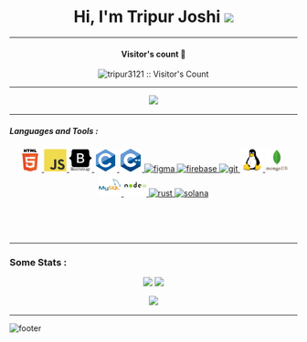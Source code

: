 <h1 align="center"><b>Hi, I'm Tripur Joshi </b><img src="https://media.giphy.com/media/hvRJCLFzcasrR4ia7z/giphy.gif" width="35"></h1> 
 <hr><h4 align="center">Visitor's count 👀</h4>
<p align="center"><img src="https://profile-counter.glitch.me/{tripur3121}/count.svg" alt="tripur3121 :: Visitor's Count" /></p>

<hr>
<p align="center">
 <a href="https://github.com/DenverCoder1/readme-typing-svg"><img src="https://readme-typing-svg.herokuapp.com?font=Time+New+Roman&color=cyan&size=25&center=true&vCenter=true&width=600&height=100&lines=Technical+Writer..&hearts;++;Self-taught+Blockchain+Researcher,;Computer+Science+Student,;Painter,+Writer,;Active+Learner/Researcher,;Love+to+learn+new+stuffs..<3"></a>
 </p>
 <hr>
<h5>Languages and Tools :</h5>

<p align="center">
<a href="https://www.w3.org/html/" target="_blank"> <img src="https://raw.githubusercontent.com/devicons/devicon/master/icons/html5/html5-original-wordmark.svg" alt="html5" width="40" height="40"/> </a>
 <a href="https://developer.mozilla.org/en-US/docs/Web/JavaScript" target="_blank"> <img src="https://raw.githubusercontent.com/devicons/devicon/master/icons/javascript/javascript-original.svg" alt="javascript" width="40" height="40"/> </a>
<a href="https://getbootstrap.com" target="_blank"> <img src="https://raw.githubusercontent.com/devicons/devicon/master/icons/bootstrap/bootstrap-plain-wordmark.svg" alt="bootstrap" width="40" height="40"/> </a>
 <a href="https://www.cprogramming.com/" target="_blank"> <img src="https://raw.githubusercontent.com/devicons/devicon/master/icons/c/c-original.svg" alt="c" width="40" height="40"/> </a><a href="https://www.w3schools.com/cpp/" target="_blank"> <img src="https://raw.githubusercontent.com/devicons/devicon/master/icons/cplusplus/cplusplus-original.svg" alt="cplusplus" width="40" height="40"/> </a>
 <a href="https://www.figma.com/" target="_blank"> <img src="https://www.vectorlogo.zone/logos/figma/figma-icon.svg" alt="figma" width="40" height="40"/> </a> 
 <a href="https://firebase.google.com/" target="_blank"> <img src="https://www.vectorlogo.zone/logos/firebase/firebase-icon.svg" alt="firebase" width="40" height="40"/> </a> 
<a href="https://git-scm.com/" target="_blank"> <img src="https://www.vectorlogo.zone/logos/git-scm/git-scm-icon.svg" alt="git" width="40" height="40"/> </a> 
<a href="https://www.linux.org/" target="_blank"> <img src="https://raw.githubusercontent.com/devicons/devicon/master/icons/linux/linux-original.svg" alt="linux" width="40" height="40"/> </a> <a href="https://www.mongodb.com/" target="_blank"> <img src="https://raw.githubusercontent.com/devicons/devicon/master/icons/mongodb/mongodb-original-wordmark.svg" alt="mongodb" width="40" height="40"/> </a> <a href="https://www.mysql.com/" target="_blank"> <img src="https://raw.githubusercontent.com/devicons/devicon/master/icons/mysql/mysql-original-wordmark.svg" alt="mysql" width="40" height="40"/> </a> 
 <a href="https://nodejs.org" target="_blank"> <img src="https://raw.githubusercontent.com/devicons/devicon/master/icons/nodejs/nodejs-original-wordmark.svg" alt="nodejs" width="40" height="40"/> </a>
 <a href="//https://www.rust-lang.org/" target="_blank"> <img src="https://www.vectorlogo.zone/logos/rust-lang/rust-lang-icon.svg" alt="rust" width="40" height="40"/> </a>
 <a href="https://solana.com/" target="_blank"> <img src="https://cryptologos.cc/logos/solana-sol-logo.svg?v=013" alt="solana" width="40" height="40"/> </a>
 
</p>


<br /><br /><br />
<hr>
<h3>Some Stats :</h3>

  
  
  <p align="center">
<img width="48%" src="https://github-readme-stats.vercel.app/api?username=tripur3121&theme=algolia&show_icons=true" />
<img width="48%" src="https://github-readme-streak-stats.herokuapp.com/?user=tripur3121&show_icons=true&locale=en&layout=compact&theme=algolia&hide_border=true&count_private=true" />
 </p>
 <p align="center">
<img width="45%" src="https://github-readme-stats.vercel.app/api/top-langs/?username=tripur3121&show_icons=true&locale=en&layout=compact&theme=algolia&hide_border=true" />
</p>
<hr>
 
 ![footer](https://user-images.githubusercontent.com/59575502/127335603-f2ca1bc8-1fdc-4bd6-8dd6-66358fb089a4.png)
  
   
 
